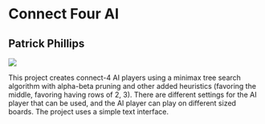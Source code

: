 # Connect Four AI
## Patrick Phillips

![](connect4.png)

This project creates connect-4 AI players using a minimax tree search algorithm with alpha-beta pruning and other added heuristics (favoring the middle, favoring having rows of 2, 3). There are different settings for the AI player that can be used, and the AI player can play on different sized boards. The project uses a simple text interface.
